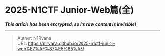 # 2025-N1CTF Junior-Web篇(全)

_**This article has been encrypted, so its raw content is invisible!**_

---

> Author: N1Rvana  
> URL: https://nlrvana.github.io/2025-n1ctf-junior-web%E7%AF%87%E5%85%A8/  

